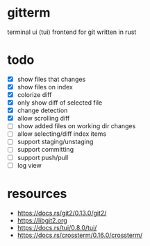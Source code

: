 # gitterm
terminal ui (tui) frontend for git written in rust

# todo

* [x] show files that changes
* [x] show files on index
* [x] colorize diff
* [x] only show diff of selected file
* [x] change detection
* [x] allow scrolling diff
* [ ] show added files on working dir changes
* [ ] allow selecting/diff index items
* [ ] support staging/unstaging
* [ ] support committing
* [ ] support push/pull
* [ ] log view

# resources

* https://docs.rs/git2/0.13.0/git2/
* https://libgit2.org
* https://docs.rs/tui/0.8.0/tui/
* https://docs.rs/crossterm/0.16.0/crossterm/
